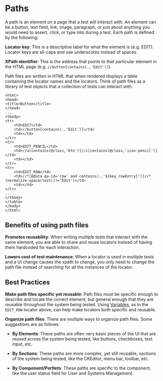 # Paths

A path is an element on a page that a test will interact with.  An element can be a button, text field, link, image, paragraph, or just about anything you would need to assert, click, or type into during a test. Each path is defined by the following:

**Locator key**: This is a descriptive label for what the element is (e.g. EDIT). Locator keys are all-caps and use underscores instead of spaces.

**XPath identifier**: This is the address that points to that particular element in the HTML page (e.g. `//button[contains(.,'Edit')]`).

Path files are written in HTML that when rendered displays a table containing the locator names and the locators. Think of path files as a library of test objects that a collection of tests can interact with.

```
<html>
<head>
<title>Button</title>
</head>
...
<tbody>
<tr>
	<td>EDIT</td>
	<td>//button[contains(.,'Edit')]</td>
	<td></td>
</tr>
<tr>
	<td>EDIT_PENCIL</td>
	<td>//a[contains(@class,'btn')]//i[contains(@class,'icon-pencil')]</td>
	<td></td>
</tr>
<tr>
	<td>EDIT_ROW</td>
	<td>//*[@data-qa-id='row' and contains(.,'${key_rowEntry}')]//*[normalize-space(text())='Edit']</td>
	<td></td>
</tr>
...
</tbody>
</table>
</body>
</html>
```

## Benefits of using path files

**Promotes reusability**: When writing multiple tests that interact with the same element, you are able to share and reuse locators instead of having them hardcoded for each interaction.

**Lowers cost of test maintenance**: When a locator is used in multiple tests and a UI change causes the xpath to change, you only need to change the path file instead of searching for all the instances of the locator.

## Best Practices

**Make path files specific yet reusable**: Path files must be specific enough to describe and locate the correct element, but general enough that they are reusable throughout the system being tested. Using [Variables](./variables.md), as in the `EDIT_ROW` locator above, can help make locators both specific and reusable.

**Organize path files**: There are multiple ways to organize path files. Some suggestions are as follows:

  * **By Elements**: These paths are often very basic pieces of the UI that are reused across the system being tested, like buttons, checkboxes, text input, etc.

  * **By Sections**: These paths are more complex, yet still reusable, sections of the system being tested, like the CKEditor, menu bar, toolbar, etc.

  * **By Component/Portlets**: These paths are specific to the component, like the user status field for User and Systems Management.
